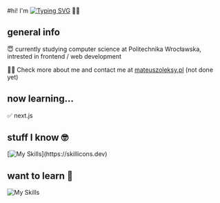 #hi! I'm <a href="https://git.io/typing-svg"><img src="https://readme-typing-svg.demolab.com?font=Fira+Code&weight=500&pause=1000&width=435&lines=xmavv" alt="Typing SVG" /></a> 👨‍💻

## general info

😇 currently studying computer science at Politechnika Wrocławska, intrested in frontend / web development

🙋‍♂️ Check more about me and contact me at [mateuszoleksy.pl](https://) (not done yet)

## now learning...

✅ next.js

## stuff I know 🤓

[![My Skills]([https://skillicons.dev/icons?i=js,html,css,wasm](https://skillicons.dev/icons?i=js,html,css,github,git,ts,react,redux,sass,tailwind,styledcomponents))](https://skillicons.dev)

## want to learn 🧠

![My Skills](https://skillicons.dev/icons?i=vim,nodejs,angular,vue,threejs)
